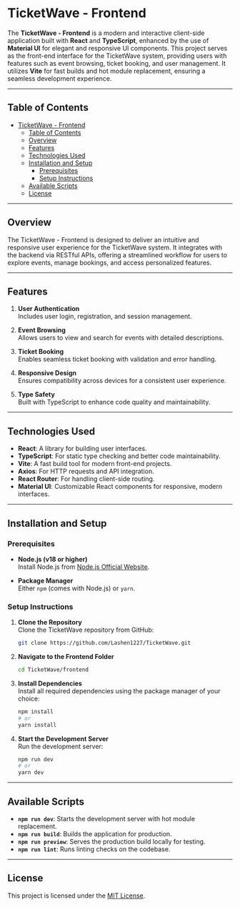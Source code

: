 # TicketWave - Frontend

The **TicketWave - Frontend** is a modern and interactive client-side application built with **React** and **TypeScript**, enhanced by the use of **Material UI** for elegant and responsive UI components. This project serves as the front-end interface for the TicketWave system, providing users with features such as event browsing, ticket booking, and user management. It utilizes **Vite** for fast builds and hot module replacement, ensuring a seamless development experience.


---

## Table of Contents

- [TicketWave - Frontend](#ticketwave---frontend)
  - [Table of Contents](#table-of-contents)
  - [Overview](#overview)
  - [Features](#features)
  - [Technologies Used](#technologies-used)
  - [Installation and Setup](#installation-and-setup)
    - [Prerequisites](#prerequisites)
    - [Setup Instructions](#setup-instructions)
  - [Available Scripts](#available-scripts)
  - [License](#license)

---

## Overview

The TicketWave - Frontend is designed to deliver an intuitive and responsive user experience for the TicketWave system. It integrates with the backend via RESTful APIs, offering a streamlined workflow for users to explore events, manage bookings, and access personalized features.

---

## Features


1. **User Authentication**  
   Includes user login, registration, and session management.

2. **Event Browsing**  
   Allows users to view and search for events with detailed descriptions.

3. **Ticket Booking**  
   Enables seamless ticket booking with validation and error handling.

4. **Responsive Design**  
   Ensures compatibility across devices for a consistent user experience.

5. **Type Safety**  
   Built with TypeScript to enhance code quality and maintainability.


---

## Technologies Used

- **React**: A library for building user interfaces.
- **TypeScript**: For static type checking and better code maintainability.
- **Vite**: A fast build tool for modern front-end projects.
- **Axios**: For HTTP requests and API integration.
- **React Router**: For handling client-side routing.
- **Material UI**: Customizable React components for responsive, modern interfaces.

---

## Installation and Setup

### Prerequisites

- **Node.js (v18 or higher)**  
  Install Node.js from [Node.js Official Website](https://nodejs.org/).

- **Package Manager**  
  Either `npm` (comes with Node.js) or `yarn`.

### Setup Instructions

1. **Clone the Repository**  
   Clone the TicketWave repository from GitHub:
   ```bash
   git clone https://github.com/Lashen1227/TicketWave.git
   ```

2. **Navigate to the Frontend Folder**  
   ```bash
   cd TicketWave/frontend
   ```

3. **Install Dependencies**  
   Install all required dependencies using the package manager of your choice:
   ```bash
   npm install
   # or
   yarn install
   ```

4. **Start the Development Server**  
   Run the development server:
   ```bash
   npm run dev
   # or
   yarn dev
   ```


---

## Available Scripts

- **`npm run dev`**: Starts the development server with hot module replacement.
- **`npm run build`**: Builds the application for production.
- **`npm run preview`**: Serves the production build locally for testing.
- **`npm run lint`**: Runs linting checks on the codebase.

---


## License

This project is licensed under the [MIT License](LICENSE).
